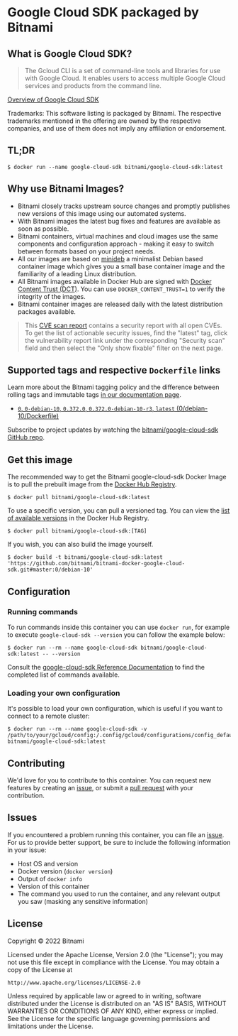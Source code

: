 # Google Cloud SDK packaged by Bitnami

## What is Google Cloud SDK?

> The Gcloud CLI is a set of command-line tools and libraries for use with Google Cloud. It enables users to access multiple Google Cloud services and products from the command line.

[Overview of Google Cloud SDK](https://cloud.google.com/sdk/gcloud)

Trademarks: This software listing is packaged by Bitnami. The respective trademarks mentioned in the offering are owned by the respective companies, and use of them does not imply any affiliation or endorsement.

## TL;DR

```console
$ docker run --name google-cloud-sdk bitnami/google-cloud-sdk:latest
```

## Why use Bitnami Images?

* Bitnami closely tracks upstream source changes and promptly publishes new versions of this image using our automated systems.
* With Bitnami images the latest bug fixes and features are available as soon as possible.
* Bitnami containers, virtual machines and cloud images use the same components and configuration approach - making it easy to switch between formats based on your project needs.
* All our images are based on [minideb](https://github.com/bitnami/minideb) a minimalist Debian based container image which gives you a small base container image and the familiarity of a leading Linux distribution.
* All Bitnami images available in Docker Hub are signed with [Docker Content Trust (DCT)](https://docs.docker.com/engine/security/trust/content_trust/). You can use `DOCKER_CONTENT_TRUST=1` to verify the integrity of the images.
* Bitnami container images are released daily with the latest distribution packages available.


> This [CVE scan report](https://quay.io/repository/bitnami/google-cloud-sdk?tab=tags) contains a security report with all open CVEs. To get the list of actionable security issues, find the "latest" tag, click the vulnerability report link under the corresponding "Security scan" field and then select the "Only show fixable" filter on the next page.

## Supported tags and respective `Dockerfile` links

Learn more about the Bitnami tagging policy and the difference between rolling tags and immutable tags [in our documentation page](https://docs.bitnami.com/tutorials/understand-rolling-tags-containers/).


* [`0`, `0-debian-10`, `0.372.0`, `0.372.0-debian-10-r3`, `latest` (0/debian-10/Dockerfile)](https://github.com/bitnami/bitnami-docker-google-cloud-sdk/blob/0.372.0-debian-10-r3/0/debian-10/Dockerfile)

Subscribe to project updates by watching the [bitnami/google-cloud-sdk GitHub repo](https://github.com/bitnami/bitnami-docker-google-cloud-sdk).

## Get this image

The recommended way to get the Bitnami google-cloud-sdk Docker Image is to pull the prebuilt image from the [Docker Hub Registry](https://hub.docker.com/r/bitnami/google-cloud-sdk).

```console
$ docker pull bitnami/google-cloud-sdk:latest
```

To use a specific version, you can pull a versioned tag. You can view the [list of available versions](https://hub.docker.com/r/bitnami/google-cloud-sdk/tags/) in the Docker Hub Registry.

```console
$ docker pull bitnami/google-cloud-sdk:[TAG]
```

If you wish, you can also build the image yourself.

```console
$ docker build -t bitnami/google-cloud-sdk:latest 'https://github.com/bitnami/bitnami-docker-google-cloud-sdk.git#master:0/debian-10'
```

## Configuration

### Running commands

To run commands inside this container you can use `docker run`, for example to execute `google-cloud-sdk --version` you can follow the example below:

```console
$ docker run --rm --name google-cloud-sdk bitnami/google-cloud-sdk:latest -- --version
```

Consult the [google-cloud-sdk Reference Documentation](https://cloud.google.com/sdk/gcloud) to find the completed list of commands available.

### Loading your own configuration

It's possible to load your own configuration, which is useful if you want to connect to a remote cluster:

```console
$ docker run --rm --name google-cloud-sdk -v /path/to/your/gcloud/config:/.config/gcloud/configurations/config_default bitnami/google-cloud-sdk:latest
```

## Contributing

We'd love for you to contribute to this container. You can request new features by creating an [issue](https://github.com/bitnami/bitnami-docker-google-cloud-sdk/issues), or submit a [pull request](https://github.com/bitnami/bitnami-docker-google-cloud-sdk/pulls) with your contribution.

## Issues

If you encountered a problem running this container, you can file an [issue](https://github.com/bitnami/bitnami-docker-google-cloud-sdk/issues/new). For us to provide better support, be sure to include the following information in your issue:

- Host OS and version
- Docker version (`docker version`)
- Output of `docker info`
- Version of this container
- The command you used to run the container, and any relevant output you saw (masking any sensitive information)

## License

Copyright &copy; 2022 Bitnami

Licensed under the Apache License, Version 2.0 (the "License");
you may not use this file except in compliance with the License.
You may obtain a copy of the License at

    http://www.apache.org/licenses/LICENSE-2.0

Unless required by applicable law or agreed to in writing, software
distributed under the License is distributed on an "AS IS" BASIS,
WITHOUT WARRANTIES OR CONDITIONS OF ANY KIND, either express or implied.
See the License for the specific language governing permissions and
limitations under the License.

